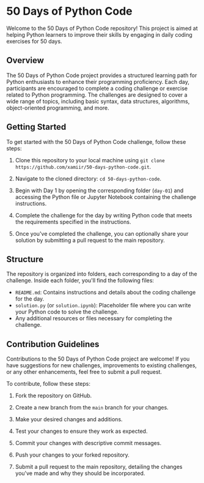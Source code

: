 # 50 Days of Python Code

Welcome to the 50 Days of Python Code repository! This project is aimed at helping Python learners to improve their skills by engaging in daily coding exercises for 50 days.

## Overview

The 50 Days of Python Code project provides a structured learning path for Python enthusiasts to enhance their programming proficiency. Each day, participants are encouraged to complete a coding challenge or exercise related to Python programming. The challenges are designed to cover a wide range of topics, including basic syntax, data structures, algorithms, object-oriented programming, and more.

## Getting Started

To get started with the 50 Days of Python Code challenge, follow these steps:

1. Clone this repository to your local machine using `git clone https://github.com/xamiir/50-days-python-code.git`.

2. Navigate to the cloned directory: `cd 50-days-python-code`.

3. Begin with Day 1 by opening the corresponding folder (`day-01`) and accessing the Python file or Jupyter Notebook containing the challenge instructions.

4. Complete the challenge for the day by writing Python code that meets the requirements specified in the instructions.

5. Once you've completed the challenge, you can optionally share your solution by submitting a pull request to the main repository.

## Structure

The repository is organized into folders, each corresponding to a day of the challenge. Inside each folder, you'll find the following files:

- `README.md`: Contains instructions and details about the coding challenge for the day.
- `solution.py` (or `solution.ipynb`): Placeholder file where you can write your Python code to solve the challenge.
- Any additional resources or files necessary for completing the challenge.

## Contribution Guidelines

Contributions to the 50 Days of Python Code project are welcome! If you have suggestions for new challenges, improvements to existing challenges, or any other enhancements, feel free to submit a pull request.

To contribute, follow these steps:

1. Fork the repository on GitHub.

2. Create a new branch from the `main` branch for your changes.

3. Make your desired changes and additions.

4. Test your changes to ensure they work as expected.

5. Commit your changes with descriptive commit messages.

6. Push your changes to your forked repository.

7. Submit a pull request to the main repository, detailing the changes you've made and why they should be incorporated.

